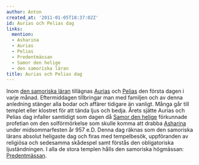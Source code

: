 ```yaml
---
author: Anton
created_at: '2011-01-05T18:37:02Z'
id: Aurias och Pelias dag
links:
  mention:
  - Asharina
  - Aurias
  - Pelias
  - Predentmässan
  - Samor den helige
  - den samoriska läran
title: Aurias och Pelias dag
---
```


Inom [den samoriska läran] tillägnas [Aurias] och [Pelias] den första dagen i varje månad.
Eftermiddagen tillbringar man med familjen och av denna anledning stänger alla bodar och affärer
tidigare än vanligt. Många går till templet eller klostret för att tända ljus och bedja. Årets
sjätte Aurias och Pelias dag infaller samtidigt som dagen då [Samor den helige] förkunnade profetian
om den solförmörkelse som skulle komma att drabba [Asharina] under midsommarfesten år 957 e.D. Denna
dag räknas som den samoriska lärans absolut heligaste dag och firas med tempelbesök, uppföranden av
religiösa och sedesamma skådespel samt förstås den obligatoriska ljuständningen. I alla de stora
templen hålls den samoriska högmässan: [Predentmässan].

  [den samoriska läran]: den_samoriska_läran
  [Aurias]: Aurias
  [Pelias]: Pelias
  [Samor den helige]: Samor_den_helige
  [Asharina]: Asharina
  [Predentmässan]: Predentmässan
